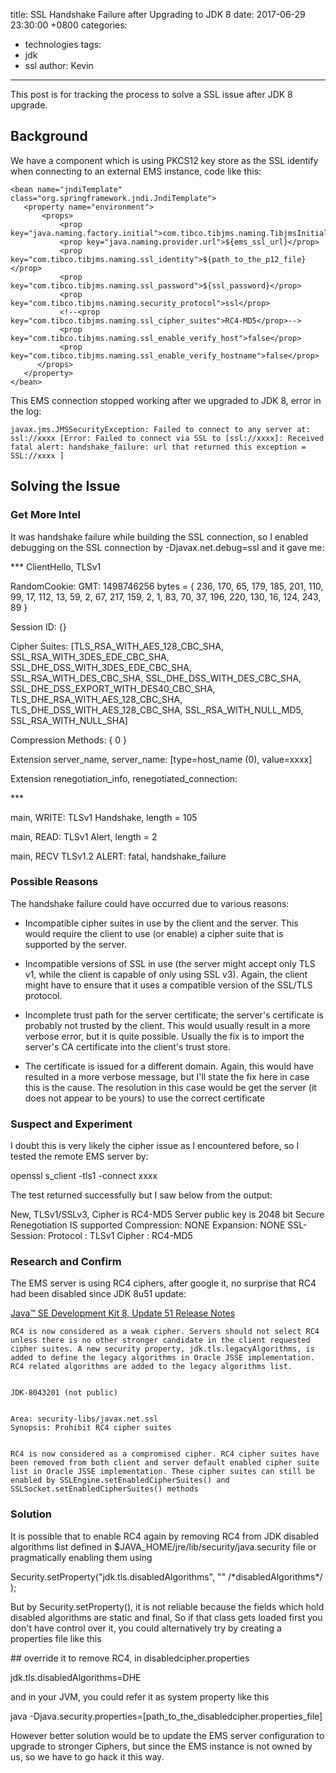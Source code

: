 title: SSL Handshake Failure after Upgrading to JDK 8
date: 2017-06-29 23:30:00 +0800
categories:
 - technologies
tags:
 - jdk
 - ssl
author: Kevin
---

This post is for tracking the process to solve a SSL issue after JDK 8 upgrade.

<!-- more -->

## Background

We have a component which is using PKCS12 key store as the SSL identify when connecting to an external EMS instance, code like this:

```
<bean name="jndiTemplate" class="org.springframework.jndi.JndiTemplate">
   <property name="environment">
       <props>
           <prop key="java.naming.factory.initial">com.tibco.tibjms.naming.TibjmsInitialContextFactory</prop>
           <prop key="java.naming.provider.url">${ems_ssl_url}</prop>
           <prop key="com.tibco.tibjms.naming.ssl_identity">${path_to_the_p12_file}</prop>
           <prop key="com.tibco.tibjms.naming.ssl_password">${ssl_password}</prop>
           <prop key="com.tibco.tibjms.naming.security_protocol">ssl</prop>
           <!--<prop key="com.tibco.tibjms.naming.ssl_cipher_suites">RC4-MD5</prop>-->
           <prop key="com.tibco.tibjms.naming.ssl_enable_verify_host">false</prop>
           <prop key="com.tibco.tibjms.naming.ssl_enable_verify_hostname">false</prop>
      </props>
   </property>
</bean>
```

This EMS connection stopped working after we upgraded to JDK 8, error in the log:

```
javax.jms.JMSSecurityException: Failed to connect to any server at: ssl://xxxx [Error: Failed to connect via SSL to [ssl://xxxx]: Received fatal alert: handshake_failure: url that returned this exception = SSL://xxxx ]
```

## Solving the Issue

### Get More Intel

It was handshake failure while building the SSL connection, so I enabled debugging on the SSL connection by -Djavax.net.debug=ssl and it gave me:
 
\*** ClientHello, TLSv1

RandomCookie:  GMT: 1498746256 bytes = { 236, 170, 65, 179, 185, 201, 110, 99, 17, 112, 13, 59, 2, 67, 217, 159, 2, 1, 83, 70, 37, 196, 220, 130, 16, 124, 243, 89 }

Session ID:  {}

Cipher Suites: [TLS_RSA_WITH_AES_128_CBC_SHA, SSL_RSA_WITH_3DES_EDE_CBC_SHA, SSL_DHE_DSS_WITH_3DES_EDE_CBC_SHA, SSL_RSA_WITH_DES_CBC_SHA, SSL_DHE_DSS_WITH_DES_CBC_SHA, SSL_DHE_DSS_EXPORT_WITH_DES40_CBC_SHA, TLS_DHE_RSA_WITH_AES_128_CBC_SHA, TLS_DHE_DSS_WITH_AES_128_CBC_SHA, SSL_RSA_WITH_NULL_MD5, SSL_RSA_WITH_NULL_SHA]

Compression Methods:  { 0 }

Extension server_name, server_name: [type=host_name (0), value=xxxx]

Extension renegotiation_info, renegotiated_connection: <empty>

\***

main, WRITE: TLSv1 Handshake, length = 105

main, READ: TLSv1 Alert, length = 2

main, RECV TLSv1.2 ALERT:  fatal, handshake_failure

### Possible Reasons

The handshake failure could have occurred due to various reasons:

* Incompatible cipher suites in use by the client and the server. This would require the client to use (or enable) a cipher suite that is supported by the server.

* Incompatible versions of SSL in use (the server might accept only TLS v1, while the client is capable of only using SSL v3). Again, the client might have to ensure that it uses a compatible version of the SSL/TLS protocol.

* Incomplete trust path for the server certificate; the server's certificate is probably not trusted by the client. This would usually result in a more verbose error, but it is quite possible. Usually the fix is to import the server's CA certificate into the client's trust store.
 
* The certificate is issued for a different domain. Again, this would have resulted in a more verbose message, but I'll state the fix here in case this is the cause. The resolution in this case would be get the server (it does not appear to be yours) to use the correct certificate

### Suspect and Experiment

I doubt this is very likely the cipher issue as I encountered before, so I tested the remote EMS server by:
 
openssl s_client -tls1 -connect xxxx
 
The test returned successfully but I saw below from the output:
 
New, TLSv1/SSLv3, Cipher is RC4-MD5
Server public key is 2048 bit
Secure Renegotiation IS supported
Compression: NONE
Expansion: NONE
SSL-Session:
    Protocol  : TLSv1
    Cipher    : RC4-MD5
    
### Research and Confirm

The EMS server is using RC4 ciphers, after google it, no surprise that RC4 had been disabled since JDK 8u51 update:

[Java™ SE Development Kit 8, Update 51 Release Notes](http://www.oracle.com/technetwork/java/javase/8u51-relnotes-2587590.html) 

```
RC4 is now considered as a weak cipher. Servers should not select RC4 unless there is no other stronger candidate in the client requested cipher suites. A new security property, jdk.tls.legacyAlgorithms, is added to define the legacy algorithms in Oracle JSSE implementation. RC4 related algorithms are added to the legacy algorithms list.
 
 
JDK-8043201 (not public)
 
 
Area: security-libs/javax.net.ssl
Synopsis: Prohibit RC4 cipher suites
 
 
RC4 is now considered as a compromised cipher. RC4 cipher suites have been removed from both client and server default enabled cipher suite list in Oracle JSSE implementation. These cipher suites can still be enabled by SSLEngine.setEnabledCipherSuites() and SSLSocket.setEnabledCipherSuites() methods
```

### Solution

It is possible that to enable RC4 again by removing RC4 from JDK disabled algorithms list defined in $JAVA_HOME/jre/lib/security/java.security file or pragmatically enabling them using 

Security.setProperty("jdk.tls.disabledAlgorithms", "" /\*disabledAlgorithms*/ );
 
But by Security.setProperty(), it is not reliable because the fields which hold disabled algorithms are static and final, So if that class gets loaded first you don't have control over it, you could alternatively try by creating a properties file like this
 
 
\## override it to remove RC4, in disabledcipher.properties

jdk.tls.disabledAlgorithms=DHE
 
 
and in your JVM, you could refer it as system property like this
 
 
java -Djava.security.properties=[path_to_the_disabledcipher.properties_file]
 
However better solution would be to update the EMS server configuration to upgrade to stronger Ciphers, but since the EMS instance is not owned by us, so we have to go hack it this way.



